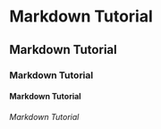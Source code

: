 # Markdown Tutorial
## Markdown Tutorial
### Markdown Tutorial
#### Markdown Tutorial
###### Markdown Tutorial

